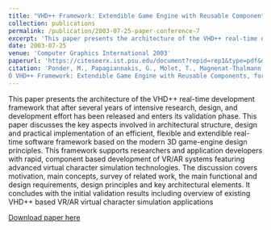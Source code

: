 ```yaml
---
title: "VHD++ Framework: Extendible Game Engine with Reusable Components, for VR/AR R&D featuring Advanced Virtual Character Simulation Technologies"
collection: publications
permalink: /publication/2003-07-25-paper-conference-7
excerpt: 'This paper presents the architecture of the VHD++ real-time development framework that after several years of intensive research, design, and development effort has been released and enters its validation phase. This paper discusses the key aspects involved in architectural structure, design and practical implementation of an efficient, flexible and extendible real-time software framework based on the modern 3D game-engine design principles. This framework supports researchers and application developers with rapid, component based development of VR/AR systems featuring advanced virtual character simulation technologies. The discussion covers motivation, main concepts, survey of related work, the main functional and design requirements, design principles and key architectural elements. It concludes with the initial validation results including overview of existing VHD++ based VR/AR virtual character simulation applications'
date: 2003-07-25
venue: 'Computer Graphics International 2003'
paperurl: 'https://citeseerx.ist.psu.edu/document?repid=rep1&type=pdf&doi=71f106e688533a83e2b3eed62e264e06595f170c'
citation: 'Ponder, M., Papagiannakis, G., Molet, T., Magnenat-Thalmann, N., Thalmann, D.,
Ó VHD++ Framework: Extendible Game Engine with Reusable Components, for VR/AR R&amp;D featuring Advanced Virtual Character Simulation TechnologiesÓ, Proc. of Computer Graphics International03, pp. 96-104, IEEE Computer Society Press, Tokyo, July 2003'
---
```

This paper presents the architecture of the VHD++ real-time development framework that after several years of intensive research, design, and development effort has been released and enters its validation phase. This paper discusses the key aspects involved in architectural structure, design and practical implementation of an efficient, flexible and extendible real-time software framework based on the modern 3D game-engine design principles. This framework supports researchers and application developers with rapid, component based development of VR/AR systems featuring advanced virtual character simulation technologies. The discussion covers motivation, main concepts, survey of related work, the main functional and design requirements, design principles and key architectural elements. It concludes with the initial validation results including overview of existing VHD++ based VR/AR virtual character simulation applications

[Download paper here](https://citeseerx.ist.psu.edu/document?repid=rep1&type=pdf&doi=71f106e688533a83e2b3eed62e264e06595f170c)
